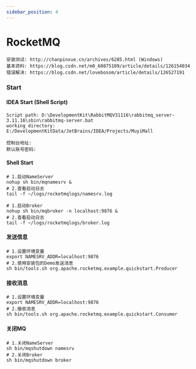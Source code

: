 ```yaml
---
sidebar_position: 4
---
```


# RocketMQ

```ABAP
安装测试: http://chanpinxue.cn/archives/6285.html (Windows)
基本资料: https://blog.csdn.net/m0_60875109/article/details/126154034
错误解决: https://blog.csdn.net/lovebosom/article/details/126527191
```

### Start

#### IDEA Start (Shell Script)

```ABAP
Script path: D:\DevelopmentKit\RabbitMQV31116\rabbitmq_server-3.11.16\sbin\rabbitmq-server.bat
working directory: E:/DevelopmentKitData/JetBrains/IDEA/Projects/MuyiMall

控制台地址:
默认账号密码:
```

#### Shell Start

```ABAP
# 1.启动NameServer
nohup sh bin/mqnamesrv &
# 2.查看启动日志
tail -f ~/logs/rocketmqlogs/namesrv.log

# 1.启动Broker
nohup sh bin/mqbroker -n localhost:9876 &
# 2.查看启动日志
tail -f ~/logs/rocketmqlogs/broker.log 
```

#### 发送信息

```ABAP
# 1.设置环境变量
export NAMESRV_ADDR=localhost:9876
# 2.使用安装包的Demo发送消息
sh bin/tools.sh org.apache.rocketmq.example.quickstart.Producer
```

#### 接收消息

```ABAP
# 1.设置环境变量
export NAMESRV_ADDR=localhost:9876
# 2.接收消息
sh bin/tools.sh org.apache.rocketmq.example.quickstart.Consumer
```

#### 关闭MQ

```ABAP
# 1.关闭NameServer
sh bin/mqshutdown namesrv
# 2.关闭Broker
sh bin/mqshutdown broker
```








